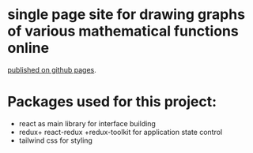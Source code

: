# single page site for drawing graphs of various mathematical functions online

[published on github pages](https://bboracul.github.io/chart/).

# Packages used for this project:

- react as main library for interface building
- redux+ react-redux +redux-toolkit for application state control
- tailwind css for styling
